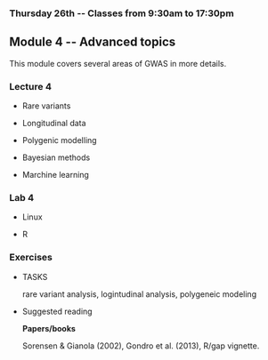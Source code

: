 ### Thursday 26th -- Classes from 9:30am to 17:30pm

## Module 4 -- Advanced topics

This module covers several areas of GWAS in more details.

### Lecture 4

* Rare variants

* Longitudinal data

* Polygenic modelling

* Bayesian methods

* Marchine learning

### Lab 4

* Linux

* R

### Exercises

* TASKS

   rare variant analysis, logintudinal analysis, polygeneic modeling

* Suggested reading

   **Papers/books**

   Sorensen & Gianola (2002), Gondro et al. (2013), R/gap vignette.
